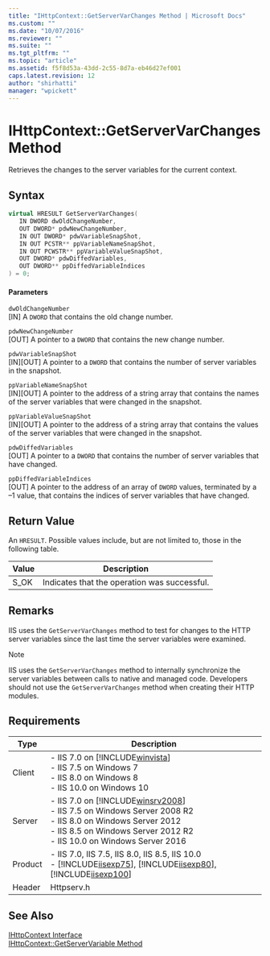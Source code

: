 ```yaml
---
title: "IHttpContext::GetServerVarChanges Method | Microsoft Docs"
ms.custom: ""
ms.date: "10/07/2016"
ms.reviewer: ""
ms.suite: ""
ms.tgt_pltfrm: ""
ms.topic: "article"
ms.assetid: f5f8d53a-43dd-2c55-8d7a-eb46d27ef001
caps.latest.revision: 12
author: "shirhatti"
manager: "wpickett"
---
```

# IHttpContext::GetServerVarChanges Method
Retrieves the changes to the server variables for the current context.  
  
## Syntax  
  
```cpp  
virtual HRESULT GetServerVarChanges(  
   IN DWORD dwOldChangeNumber,  
   OUT DWORD* pdwNewChangeNumber,  
   IN OUT DWORD* pdwVariableSnapShot,  
   IN OUT PCSTR** ppVariableNameSnapShot,  
   IN OUT PCWSTR** ppVariableValueSnapShot,  
   OUT DWORD* pdwDiffedVariables,  
   OUT DWORD** ppDiffedVariableIndices  
) = 0;  
```  
  
#### Parameters  
 `dwOldChangeNumber`  
 [IN] A `DWORD` that contains the old change number.  
  
 `pdwNewChangeNumber`  
 [OUT] A pointer to a `DWORD` that contains the new change number.  
  
 `pdwVariableSnapShot`  
 [IN][OUT] A pointer to a `DWORD` that contains the number of server variables in the snapshot.  
  
 `ppVariableNameSnapShot`  
 [IN][OUT] A pointer to the address of a string array that contains the names of the server variables that were changed in the snapshot.  
  
 `ppVariableValueSnapShot`  
 [IN][OUT] A pointer to the address of a string array that contains the values of the server variables that were changed in the snapshot.  
  
 `pdwDiffedVariables`  
 [OUT] A pointer to a `DWORD` that contains the number of server variables that have changed.  
  
 `ppDiffedVariableIndices`  
 [OUT] A pointer to the address of an array of `DWORD` values, terminated by a –1 value, that contains the indices of server variables that have changed.  
  
## Return Value  
 An `HRESULT`. Possible values include, but are not limited to, those in the following table.  
  
|Value|Description|  
|-----------|-----------------|  
|S_OK|Indicates that the operation was successful.|  
  
## Remarks  
 IIS uses the `GetServerVarChanges` method to test for changes to the HTTP server variables since the last time the server variables were examined.  
  
> [!NOTE]
>  IIS uses the `GetServerVarChanges` method to internally synchronize the server variables between calls to native and managed code. Developers should not use the `GetServerVarChanges` method when creating their HTTP modules.  
  
## Requirements  
  
|Type|Description|  
|----------|-----------------|  
|Client|-   IIS 7.0 on [!INCLUDE[winvista](../../wmi-provider/includes/winvista-md.md)]<br />-   IIS 7.5 on Windows 7<br />-   IIS 8.0 on Windows 8<br />-   IIS 10.0 on Windows 10|  
|Server|-   IIS 7.0 on [!INCLUDE[winsrv2008](../../wmi-provider/includes/winsrv2008-md.md)]<br />-   IIS 7.5 on Windows Server 2008 R2<br />-   IIS 8.0 on Windows Server 2012<br />-   IIS 8.5 on Windows Server 2012 R2<br />-   IIS 10.0 on Windows Server 2016|  
|Product|-   IIS 7.0, IIS 7.5, IIS 8.0, IIS 8.5, IIS 10.0<br />-   [!INCLUDE[iisexp75](../../web-development-reference/native-code-api-reference/includes/iisexp75-md.md)], [!INCLUDE[iisexp80](../../web-development-reference/native-code-api-reference/includes/iisexp80-md.md)], [!INCLUDE[iisexp100](../../web-development-reference/native-code-api-reference/includes/iisexp100-md.md)]|  
|Header|Httpserv.h|  
  
## See Also  
 [IHttpContext Interface](../../web-development-reference\webdev-native-api-reference/ihttpcontext-interface.md)   
 [IHttpContext::GetServerVariable Method](../../web-development-reference\webdev-native-api-reference/ihttpcontext-getservervariable-method.md)